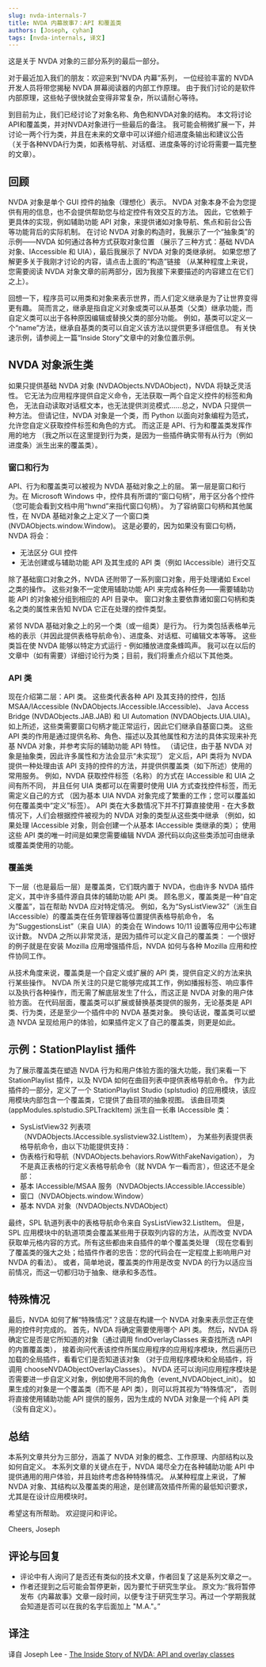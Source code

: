 ```yaml
---
slug: nvda-internals-7
title: NVDA 内幕故事7：API 和覆盖类
authors: [Joseph, cyhan]
tags: [nvda-internals, 译文]
---
```


这是关于 NVDA 对象的三部分系列的最后一部分。

对于最近加入我们的朋友：欢迎来到“NVDA 内幕”系列，
一位经验丰富的 NVDA 开发人员将带您揭秘 NVDA 屏幕阅读器的内部工作原理。
由于我们讨论的是软件内部原理，这些帖子很快就会变得非常复杂，所以请耐心等待。

<!-- truncate -->

到目前为止，我们已经讨论了对象名称、角色和NVDA对象的结构。
本文将讨论API和覆盖类，并对NVDA对象进行一些最后的备注。
我可能会稍微扩展一下，并讨论一两个行为类，并且在未来的文章中可以详细介绍进度条输出和建议公告
（关于各种NVDA行为类，如表格导航、对话框、进度条等的讨论将需要一篇完整的文章）。

## 回顾

NVDA 对象是单个 GUI 控件的抽象（理想化）表示。
NVDA 对象本身不会为您提供有用的信息，也不会提供帮助您与给定控件有效交互的方法。
因此，它依赖于更具体的实现，例如辅助功能 API 对象，来提供诸如对象导航、焦点和前台公告等功能背后的实际机制。
在讨论 NVDA 对象的构造时，我展示了一个“抽象类”的示例——NVDA 如何通过各种方式获取对象位置
（展示了三种方式：基础 NVDA 对象、IAccessible 和 UIA），最后我展示了 NVDA 对象的类继承树。
如果您想了解更多关于我刚才讨论的内容，请点击上面的“构造”链接
（从某种程度上来说，您需要阅读 NVDA 对象文章的前两部分，因为我接下来要描述的内容建立在它们之上）。

回想一下，程序员可以用类和对象来表示世界，而人们定义继承是为了让世界变得更有趣。
简而言之，继承是指自定义对象或类可以从基类（父类）继承功能，而自定义类可以出于各种原因编辑或替换父类的部分功能。
例如，基类可以定义一个“name”方法，继承自基类的类可以自定义该方法以提供更多详细信息。
有关快速示例，请参阅上一篇“Inside Story”文章中的对象位置示例。


## NVDA 对象派生类

如果只提供基础 NVDA 对象 (NVDAObjects.NVDAObject)，NVDA 将缺乏灵活性。
它无法为应用程序提供自定义命令，无法获取一两个自定义控件的标签和角色，
无法自动读取对话框文本，也无法提供浏览模式……总之，NVDA 只提供一种方法。
但请记住，NVDA 对象是一个类，而 Python 以面向对象编程为范式，允许您自定义获取控件标签和角色的方式。
而这正是 API、行为和覆盖类发挥作用的地方
（我之所以在这里提到行为类，是因为一些插件确实带有从行为（例如进度条）派生出来的覆盖类）。

### 窗口和行为

API、行为和覆盖类可以被视为 NVDA 基础对象之上的层。
第一层是窗口和行为。在 Microsoft Windows 中，控件具有所谓的“窗口句柄”，用于区分各个控件
（您可能会看到文档中用“hwnd”来指代窗口句柄）。
为了容纳窗口句柄和其他属性，在 NVDA 基础对象之上定义了一个窗口类 (NVDAObjects.window.Window)。
这是必要的，因为如果没有窗口句柄，NVDA 将会：

- 无法区分 GUI 控件
- 无法创建或与辅助功能 API 及其生成的 API 类（例如 IAccessible）进行交互

除了基础窗口对象之外，NVDA 还附带了一系列窗口对象，用于处理诸如 Excel 之类的操作。
这些对象不一定使用辅助功能 API 来完成各种任务——需要辅助功能 API 的对象被分组到相应的 API 目录中。
窗口对象主要依靠诸如窗口句柄和类名之类的属性来告知 NVDA 它正在处理的控件类型。

紧邻 NVDA 基础对象之上的另一个类（或一组类）是行为。
行为类包括表格单元格的表示（并因此提供表格导航命令）、进度条、对话框、可编辑文本等等。
这些类旨在使 NVDA 能够以特定方式运行 - 例如播放进度条蜂鸣声。
我可以在以后的文章中（如有需要）详细讨论行为类；目前，我们将重点介绍以下其他类。

### API 类

现在介绍第二层：API 类。
这些类代表各种 API 及其支持的控件，包括 MSAA/IAccessible (NvDAObjects.IAccessible.IAccessible)、
Java Access Bridge (NVDAObjects.JAB.JAB) 和 UI Automation (NVDAObjects.UIA.UIA)。
如上所述，这些类需要窗口句柄才能正常运行，因此它们继承自基窗口类。
这些 API 类的作用是通过提供名称、角色、描述以及其他属性和方法的具体实现来补充基 NVDA 对象，并参考实际的辅助功能 API 特性。
（请记住，由于基 NVDA 对象是抽象类，因此许多属性和方法会显示“未实现”）
定义后，API 类将为 NVDA 提供一种处理由该 API 支持的控件的方法，并提供供覆盖类（如下所述）使用的常用服务。
例如，NVDA 获取控件标签（名称）的方式在 IAccessible 和 UIA 之间有所不同，
并且任何 UIA 类都可以在需要时使用 UIA 方式查找控件标签，而无需定义自己的方式
（因为基本 UIA NVDA 对象完成了繁重的工作；您可以覆盖如何在覆盖类中“定义”标签）。
API 类在大多数情况下并不打算直接使用 - 在大多数情况下，人们会根据控件被视为的 NVDA 对象的类型从这些类中继承
（例如，如果处理 IAccessible 对象，则会创建一个从基本 IAccessible 类继承的类）；
使用这些 API 类的唯一时间是如果您需要编辑 NVDA 源代码以向这些类添加可由继承或覆盖类使用的功能。

### 覆盖类

下一层（也是最后一层）是覆盖类，它们既内置于 NVDA，也由许多 NVDA 插件定义，其中许多插件源自具体的辅助功能 API 类。
顾名思义，覆盖类是一种“自定义覆盖”，旨在帮助 NVDA 应对特定情况。
例如，名为“SysListView32”（派生自 IAccessible）的覆盖类在任务管理器等位置提供表格导航命令，
名为“SuggestionsList”（来自 UIA）的类会在 Windows 10/11 设置等应用中公布建议计数。
NVDA 之所以非常灵活，是因为插件可以定义自己的覆盖类：
一个很好的例子就是在安装 Mozilla 应用增强插件后，NVDA 如何与各种 Mozilla 应用和控件协同工作。

从技术角度来说，覆盖类是一个自定义或扩展的 API 类，提供自定义的方法来执行某些操作。
NVDA 所关注的只是它能够完成其工作，例如播报标签、响应事件以及执行各种操作，而无需了解底层发生了什么，而这正是 NVDA 对象的用户体验方面。
在代码层面，覆盖类可以扩展或替换基类提供的服务，无论基类是 API 类、行为类，还是至少一个插件中的 NVDA 基类对象。
换句话说，覆盖类可以塑造 NVDA 呈现给用户的体验，如果插件定义了自己的覆盖类，则更是如此。


## 示例：StationPlaylist 插件

为了展示覆盖类在塑造 NVDA 行为和用户体验方面的强大功能，我们来看一下 StationPlaylist 插件，以及 NVDA 如何在曲目列表中提供表格导航命令。
作为此插件的一部分，定义了一个 StationPlaylist Studio (splstudio) 的应用模块，该应用模块内部包含一个覆盖类，它提供了曲目项的抽象视图。
该曲目项类 (appModules.splstudio.SPLTrackItem) 派生自一长串 IAccessible 类：

- SysListView32 列表项（NVDAObjects.IAccessible.syslistview32.ListItem），
  为某些列表提供表格导航命令，由以下功能提供支持：
- 伪表格行和导航（NVDAObjects.behaviors.RowWithFakeNavigation），
  为不是真正表格的行定义表格导航命令（就 NVDA 乍一看而言），但这还不是全部：
- 基本 IAccessible/MSAA 服务（NVDAObjects.IAccessible.IAccessible）
- 窗口（NVDAObjects.window.Window）
- 基本 NVDA 对象（NVDAObjects.NVDAObject）

最终，SPL 轨道列表中的表格导航命令来自 SysListView32.ListItem。
但是，SPL 应用模块中的轨道项类会覆盖某些用于获取列内容的方法，从而改变 NVDA 获取单元格内容的方式。所有这些都由来自插件的单个覆盖类处理
（现在您看到了覆盖类的强大之处；给插件作者的忠告：您的代码会在一定程度上影响用户对 NVDA 的看法）。
或者，简单地说，覆盖类的作用是改变 NVDA 的行为以适应当前情况，而这一切都归功于抽象、继承和多态性。


## 特殊情况

最后，NVDA 如何了解“特殊情况”？这是在构建一个 NVDA 对象来表示您正在使用的控件时完成的。
首先，NVDA 将确定需要使用哪个 API 类。
然后，NVDA 将确定它是否是它所知道的对象（通过调用 findOverlayClasses 来查找所选 nAPI 的内置覆盖类），
接着询问代表该控件所属应用程序的应用程序模块，然后遍历已加载的全局插件，看看它们是否知道该对象
（对于应用程序模块和全局插件，将调用 chooseNVDAObjectOverlayClasses）。
NVDA 还可以询问应用程序模块是否需要进一步自定义对象，例如使用不同的角色（event_NVDAObject_init）。
如果生成的对象是一个覆盖类（而不是 API 类），则可以将其视为“特殊情况”，
否则将直接使用辅助功能 API 提供的服务，因为生成的 NVDA 对象是一个纯 API 类（没有自定义）。


## 总结
本系列文章共分为三部分，涵盖了 NVDA 对象的概念、工作原理、内部结构以及如何自定义。
本系列文章的关键点在于，NVDA 竭尽全力在各种辅助功能 API 中提供通用的用户体验，并且始终考虑各种特殊情况。
从某种程度上来说，了解 NVDA 对象、其结构以及覆盖类的用途，是创建高效插件所需的最低知识要求，尤其是在设计应用模块时。

希望这有所帮助。
欢迎提问和评论。

Cheers,
Joseph


## 评论与回复

- 评论中有人询问了是否还有类似的技术文章，作者回复了这是系列文章之一。
- 作者还提到之后可能会暂停更新，因为要忙于研究生学业。
  原文为:“我将暂停发布《内幕故事》文章一段时间，以便专注于研究生学习。再过一个学期我就会知道是否可以在我的名字后面加上 "M.A."。”


## 译注

译自 Joseph Lee - [The Inside Story of NVDA: API and overlay classes][1]


[1]: https://nvda.groups.io/g/nvda/topic/96236605#102447
